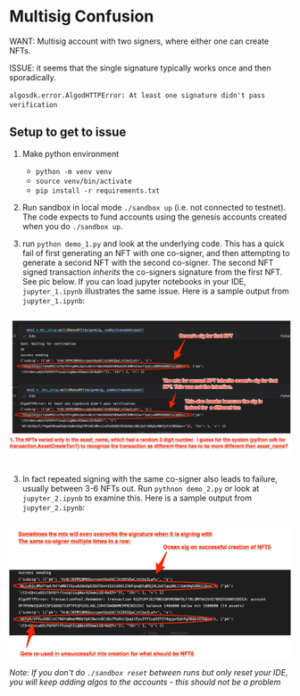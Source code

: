 # Multisig Confusion

WANT: Multisig account with two signers, where either one can create NFTs.


ISSUE: it seems that the single signature typically works once and then sporadically. 





`algosdk.error.AlgodHTTPError: At least one signature didn't pass verification`


## Setup to get to issue

1) Make python environment 
    - `python -m venv venv`
    - `source venv/bin/activate`
    - `pip install -r requirements.txt`

2) Run sandbox in local mode `./sandbox up` (i.e. not connected to testnet). The
code expects to fund accounts using the genesis accounts created 
when you do `./sandbox up`. 

2) run `python demo_1.py` and look at the underlying code. This has a quick
fail of first generating an NFT with one co-signer, and then attempting 
to generate a second NFT with the second co-signer. The second NFT signed
transaction _inherits_ the co-signers signature from the first NFT.  See pic below. 
If you can load jupyter notebooks in your IDE, `jupyter_1.ipynb` illustrates
the same issue. Here is a sample output from `jupyter_1.ipynb`:

```

```
![alt_text](issue_illustrated_1.png)


```

```

3) In fact repeated signing with the same co-signer also leads to failure, usually
between 3-6 NFTs out. Run `pythnon demo_2.py` or look at `jupyter_2.ipynb` to examine
this. Here is a sample output from `jupyter_2.ipynb`:
```

```

![alt_text](issue_illustrated_2.png)

_Note: If you don't do `./sandbox reset` between runs but only reset your IDE, you will keep adding algos to the accounts - this should not be a problem_
